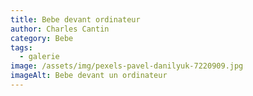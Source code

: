 ```yaml
---
title: Bebe devant ordinateur
author: Charles Cantin
category: Bebe
tags:
  - galerie
image: /assets/img/pexels-pavel-danilyuk-7220909.jpg
imageAlt: Bebe devant un ordinateur
---
```

